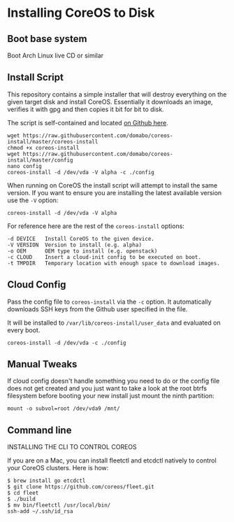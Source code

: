 # Installing CoreOS to Disk

## Boot base system

Boot Arch Linux live CD or similar

## Install Script

This repository contains a simple installer that will destroy everything on the given target disk and install CoreOS.
Essentially it downloads an image, verifies it with gpg and then copies it bit for bit to disk.

The script is self-contained and located [on Github here](https://raw.github.com/domabo/coreos-install/master/coreos-install "coreos-install").

```
wget https://raw.githubusercontent.com/domabo/coreos-install/master/coreos-install
chmod +x coreos-install
wget https://raw.githubusercontent.com/domabo/coreos-install/master/config
nano config
coreos-install -d /dev/vda -V alpha -c ./config
```

When running on CoreOS the install script will attempt to install the same version. If you want to ensure you are installing the latest available version use the `-V` option:

```
coreos-install -d /dev/vda -V alpha
```

For reference here are the rest of the `coreos-install` options:

    -d DEVICE   Install CoreOS to the given device.
    -V VERSION  Version to install (e.g. alpha)
    -o OEM      OEM type to install (e.g. openstack)
    -c CLOUD    Insert a cloud-init config to be executed on boot.
    -t TMPDIR   Temporary location with enough space to download images.

## Cloud Config

Pass the config file to `coreos-install` via the `-c` option.  It automatically downloads SSH keys from the Github user specified in the file.

It will be installed to `/var/lib/coreos-install/user_data` and evaluated on every boot.

```
coreos-install -d /dev/vda -c ./config
```


## Manual Tweaks

If cloud config doesn't handle something you need to do or the config file does not get created and you just want to take a look at the root btrfs filesystem before booting your new install just mount the ninth partition:

```
mount -o subvol=root /dev/vda9 /mnt/
```


## Command line

INSTALLING THE CLI TO CONTROL COREOS

If you are on a Mac, you can install fleetctl and etcdctl natively to control your CoreOS clusters. Here is how:

```
$ brew install go etcdctl
$ git clone https://github.com/coreos/fleet.git
$ cd fleet
$ ./build
$ mv bin/fleetctl /usr/local/bin/
ssh-add ~/.ssh/id_rsa
```


